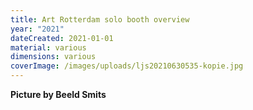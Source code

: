 ```yaml
---
title: Art Rotterdam solo booth overview
year: "2021"
dateCreated: 2021-01-01
material: various
dimensions: various
coverImage: /images/uploads/ljs20210630535-kopie.jpg
---
```


**Picture by Beeld Smits**
